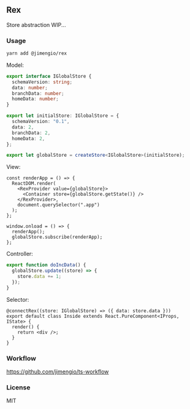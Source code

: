 ## Rex

Store abstraction WIP...

### Usage

```bash
yarn add @jimengio/rex
```

Model:

```ts
export interface IGlobalStore {
  schemaVersion: string;
  data: number;
  branchData: number;
  homeData: number;
}

export let initialStore: IGlobalStore = {
  schemaVersion: "0.1",
  data: 2,
  branchData: 2,
  homeData: 2,
};
```

```ts
export let globalStore = createStore<IGlobalStore>(initialStore);
```

View:

```tsx
const renderApp = () => {
  ReactDOM.render(
    <RexProvider value={globalStore}>
      <Container store={globalStore.getState()} />
    </RexProvider>,
    document.querySelector(".app")
  );
};

window.onload = () => {
  renderApp();
  globalStore.subscribe(renderApp);
};
```

Controller:

```ts
export function doIncData() {
  globalStore.update((store) => {
    store.data += 1;
  });
}
```

Selector:

```tsx
@connectRex((store: IGlobalStore) => ({ data: store.data }))
export default class Inside extends React.PureComponent<IProps, IState> {
  render() {
    return <div />;
  }
}
```

### Workflow

https://github.com/jimengio/ts-workflow

### License

MIT
